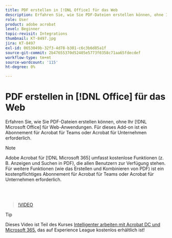 ```yaml
---
title: PDF erstellen in [!DNL Office] für das Web
description: Erfahren Sie, wie Sie PDF-Dateien erstellen können, ohne Ihr [!DNL Microsoft Office] für Web-Anwendungen
role: User
product: adobe acrobat
level: Beginner
topic-revisit: Integrations
thumbnail: KT-8497.jpg
jira: KT-8497
exl-id: 0653049b-32f3-4d78-b301-c6c3b6d85a1f
source-git-commit: 2b47655370d52405e5773f0358c71aa65fdecdef
workflow-type: tm+mt
source-wordcount: '115'
ht-degree: 0%

---
```


# PDF erstellen in [!DNL Office] für das Web

Erfahren Sie, wie Sie PDF-Dateien erstellen können, ohne Ihr [!DNL Microsoft Office] für Web-Anwendungen. Für dieses Add-on ist ein Abonnement für Acrobat für Teams oder Acrobat für Unternehmen erforderlich.

>[!NOTE]
>
>Adobe Acrobat für [!DNL Microsoft 365] umfasst kostenlose Funktionen (z. B. Anzeigen und Suchen in PDF), die allen Benutzern zur Verfügung stehen. Für weitere Funktionen (wie das Erstellen und Kombinieren von PDF) ist ein kostenpflichtiges Abonnement für Acrobat für Teams oder Acrobat für Unternehmen erforderlich.

<br> 

>[!VIDEO](https://video.tv.adobe.com/v/337482?quality=12&learn=on&hidetitle=true)

>[!TIP]
>
>Dieses Video ist Teil des Kurses [Intelligenter arbeiten mit Acrobat DC und Microsoft 365.](https://experienceleague.adobe.com/?recommended=Acrobat-U-1-2021.microsoft365) das auf Experience League kostenlos erhältlich ist!
